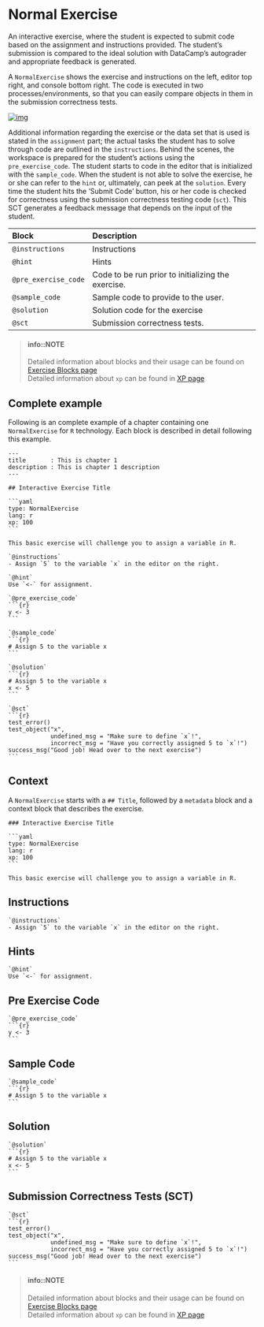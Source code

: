 # Normal Exercise
An interactive exercise, where the student is expected to submit code based on the assignment and instructions provided. The student’s submission is compared to the ideal solution with DataCamp’s autograder and appropriate feedback is generated.

A `NormalExercise` shows the exercise and instructions on the left, editor top right, and console bottom right. The code is executed in two processes/environments, so that you can easily compare objects in them in the submission correctness tests.

[![img](/images/NormalExercise.png)](https://campus.datacamp.com/courses/free-introduction-to-r/chapter-1-intro-to-basics-1?ex=3)

Additional information regarding the exercise or the data set that is used is stated in the `assignment` part; the actual tasks the student has to solve through code are outlined in the `instructions`. Behind the scenes, the workspace is prepared for the student’s actions using the `pre_exercise_code`. The student starts to code in the editor that is initialized with the `sample_code`. When the student is not able to solve the exercise, he or she can refer to the `hint` or, ultimately, can peek at the `solution`. Every time the student hits the ‘Submit Code’ button, his or her code is checked for correctness using the submission correctness testing code (`sct`). This SCT generates a feedback message that depends on the input of the student. 

| Block                | Description                                                               |
|:---------------------|:--------------------------------------------------------------------------|
| `@instructions`      | Instructions
| `@hint`              | Hints
| `@pre_exercise_code` | Code to be run prior to initializing the exercise.
| `@sample_code`       | Sample code to provide to the user.
| `@solution`          | Solution code for the exercise
| `@sct`               | Submission correctness tests.


> #### info::NOTE
> Detailed information about blocks and their usage can be found on [Exercise Blocks page](/courses/exercises/README.md#exercise-blocks)  
> Detailed information about `xp` can be found in [XP page](/courses/xp.md)

## Complete example
Following is an complete example of a chapter containing one `NormalExercise` for `R` technology.
Each block is described in detail following this example.

    ---
    title       : This is chapter 1
    description : This is chapter 1 description
    ---

    ## Interactive Exercise Title

    ```yaml
    type: NormalExercise
    lang: r
    xp: 100
    ```

    This basic exercise will challenge you to assign a variable in R.

    `@instructions`
    - Assign `5` to the variable `x` in the editor on the right.

    `@hint`
    Use `<-` for assignment.

    `@pre_exercise_code`
    ```{r}
    y <- 3
    ```

    `@sample_code`
    ```{r}
    # Assign 5 to the variable x
    ```

    `@solution`
    ```{r}
    # Assign 5 to the variable x
    x <- 5
    ```

    `@sct`
    ```{r}
    test_error()
    test_object("x",
                undefined_msg = "Make sure to define `x`!",
                incorrect_msg = "Have you correctly assigned 5 to `x`!")
    success_msg("Good job! Head over to the next exercise")
    ```

## Context

A `NormalExercise` starts with a `## Title`, followed by a `metadata` block and a context block that describes the exercise.

    ### Interactive Exercise Title

    ```yaml
    type: NormalExercise
    lang: r
    xp: 100
    ```

    This basic exercise will challenge you to assign a variable in R.

## Instructions

    `@instructions`
    - Assign `5` to the variable `x` in the editor on the right.

## Hints

    `@hint`
    Use `<-` for assignment.

## Pre Exercise Code

    `@pre_exercise_code`
    ```{r}
    y <- 3
    ```

## Sample Code

    `@sample_code`
    ```{r}
    # Assign 5 to the variable x
    ```

## Solution

    `@solution`
    ```{r}
    # Assign 5 to the variable x
    x <- 5
    ```

## Submission Correctness Tests (SCT)

    `@sct`
    ```{r}
    test_error()
    test_object("x",
                undefined_msg = "Make sure to define `x`!",
                incorrect_msg = "Have you correctly assigned 5 to `x`!")
    success_msg("Good job! Head over to the next exercise")
    ```

> #### info::NOTE
> Detailed information about blocks and their usage can be found on [Exercise Blocks page](/courses/exercises/README.md#exercise-blocks)  
> Detailed information about `xp` can be found in [XP page](/courses/xp.md)
